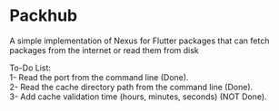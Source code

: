 # Packhub
A simple implementation of Nexus for Flutter packages that can fetch packages from the internet or read them from disk

To-Do List:<br />
1- Read the port from the command line (Done).<br />
2- Read the cache directory path from the command line (Done).<br />
3- Add cache validation time (hours, minutes, seconds) (NOT Done).<br />

